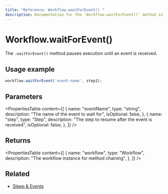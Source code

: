 ```yaml
---
title: "Reference: Workflow.waitForEvent() "
description: Documentation for the `Workflow.waitForEvent()` method in workflows, which pauses execution until an event is received.
---
```


# Workflow.waitForEvent()

The `.waitForEvent()` method pauses execution until an event is received.

## Usage example

```typescript copy
workflow.waitForEvent('event-name', step1);
```

## Parameters

<PropertiesTable
  content={[
    {
      name: "eventName",
      type: "string",
      description: "The name of the event to wait for",
      isOptional: false,
    },
    {
      name: "step",
      type: "Step",
      description: "The step to resume after the event is received",
      isOptional: false,
    },
  ]}
/>

## Returns

<PropertiesTable
  content={[
    {
      name: "workflow",
      type: "Workflow",
      description: "The workflow instance for method chaining",
    },
  ]}
/>

## Related

- [Sleep & Events](../../../docs/workflows/pausing-execution.md)
